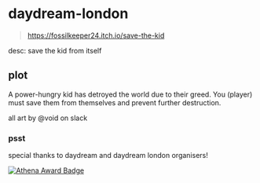 # daydream-london
> https://fossilkeeper24.itch.io/save-the-kid

desc: save the kid from itself

## plot
A power-hungry kid has detroyed the world due to their greed. You (player) must save them from themselves and prevent further destruction.

all art by @void on slack

### psst

special thanks to daydream and daydream london organisers!

[![Athena Award Badge](https://img.shields.io/endpoint?url=https%3A%2F%2Faward.athena.hackclub.com%2Fapi%2Fbadge)](https://award.athena.hackclub.com?utm_source=readme)
